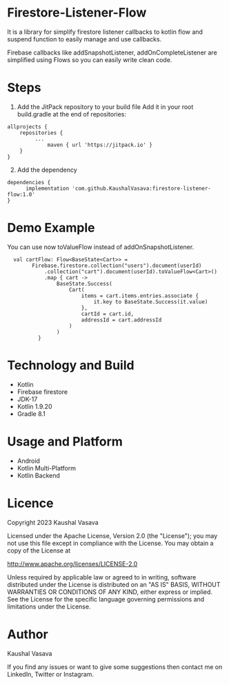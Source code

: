 # Firestore-Listener-Flow

It is a library for simplify firestore listener callbacks to kotlin flow and suspend function to easily manage and use callbacks.

Firebase callbacks like addSnapshotListener, addOnCompleteListener are simplified using Flows so you can easily write clean code.

# Steps
1. Add the JitPack repository to your build file
Add it in your root build.gradle at the end of repositories:
```
allprojects {
	repositories {
	     ...
             maven { url 'https://jitpack.io' }
	}
}
```

2. Add the dependency
```
dependencies {
      implementation 'com.github.KaushalVasava:firestore-listener-flow:1.0'
}
```

# Demo Example
You can use now toValueFlow<Cart> instead of addOnSnapshotListener.
```
  val cartFlow: Flow<BaseState<Cart>> = 
        Firebase.firestore.collection("users").document(userId)
            .collection("cart").document(userId).toValueFlow<Cart>()
            .map { cart ->
                BaseState.Success(
                    Cart(
                        items = cart.items.entries.associate {
                            it.key to BaseState.Success(it.value)
                        },
                        cartId = cart.id,
                        addressId = cart.addressId
                    )
                )
          }
```
# Technology and Build 
- Kotlin
- Firebase firestore
- JDK-17
- Kotlin 1.9.20 
- Gradle 8.1

# Usage and Platform
- Android
- Kotlin Multi-Platform
- Kotlin Backend

# Licence
Copyright 2023 Kaushal Vasava

Licensed under the Apache License, Version 2.0 (the "License");
you may not use this file except in compliance with the License.
You may obtain a copy of the License at

http://www.apache.org/licenses/LICENSE-2.0

Unless required by applicable law or agreed to in writing, software
distributed under the License is distributed on an "AS IS" BASIS,
WITHOUT WARRANTIES OR CONDITIONS OF ANY KIND, either express or implied.
See the License for the specific language governing permissions and
limitations under the License.

# Author
Kaushal Vasava

If you find any issues or want to give some suggestions then contact me on LinkedIn, Twitter or Instagram.
